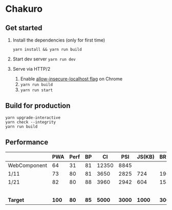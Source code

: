 # Chakuro

## Get started

1. Install the dependencies (only for first time)

   ```yarn install && yarn run build```

2. Start dev server
   ```yarn run dev```

3. Serve via HTTP/2

   1. Enable [allow-insecure-localhost flag](http://peter.sh/experiments/chromium-command-line-switches/#allow-insecure-localhost) on Chrome
   2. `yarn run build`
   3. `yarn run start`

## Build for production

```
yarn upgrade-interactive
yarn check --integrity
yarn run build
```

## Performance

|              | PWA     | Perf   | BP     | CI       | PSI      | JS(KB)   | BR(KB)  | Transferred |      |
| ------------ | ------- | ------ | ------ | -------- | -------- | -------- | ------- | ----------- | ---- |
| WebComponent | 64      | 31     | 81     | 12350    | 8845     |          |         |             |      |
| 1/11         | 73      | 80     | 81     | 3650     | 2825     | 724      | 190     | 588         |      |
| 1/21         | 82      | 80     | 88     | 3960     | 2942     | 604      | 158     | 309         |      |
|              |         |        |        |          |          |          |         |             |      |
|              |         |        |        |          |          |          |         |             |      |
|              |         |        |        |          |          |          |         |             |      |
|              |         |        |        |          |          |          |         |             |      |
|              |         |        |        |          |          |          |         |             |      |
| **Target**   | **100** | **80** | **85** | **5000** | **3000** | **1000** | **300** | **1000**    |      |

